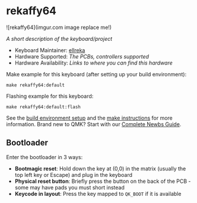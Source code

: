# rekaffy64

![rekaffy64](imgur.com image replace me!)

*A short description of the keyboard/project*

* Keyboard Maintainer: [ellreka](https://github.com/ellreka)
* Hardware Supported: *The PCBs, controllers supported*
* Hardware Availability: *Links to where you can find this hardware*

Make example for this keyboard (after setting up your build environment):

    make rekaffy64:default

Flashing example for this keyboard:

    make rekaffy64:default:flash

See the [build environment setup](https://docs.qmk.fm/#/getting_started_build_tools) and the [make instructions](https://docs.qmk.fm/#/getting_started_make_guide) for more information. Brand new to QMK? Start with our [Complete Newbs Guide](https://docs.qmk.fm/#/newbs).

## Bootloader

Enter the bootloader in 3 ways:

* **Bootmagic reset**: Hold down the key at (0,0) in the matrix (usually the top left key or Escape) and plug in the keyboard
* **Physical reset button**: Briefly press the button on the back of the PCB - some may have pads you must short instead
* **Keycode in layout**: Press the key mapped to `QK_BOOT` if it is available
